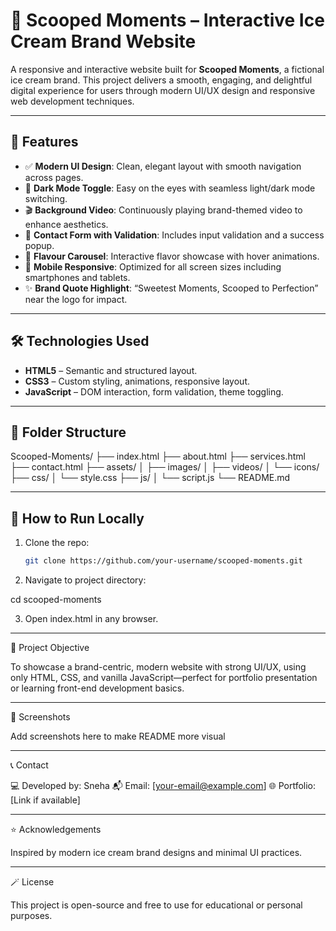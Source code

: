 # 🍨 Scooped Moments – Interactive Ice Cream Brand Website

A responsive and interactive website built for **Scooped Moments**, a fictional ice cream brand. This project delivers a smooth, engaging, and delightful digital experience for users through modern UI/UX design and responsive web development techniques.

---

## 📌 Features

- ✅ **Modern UI Design**: Clean, elegant layout with smooth navigation across pages.
- 🌙 **Dark Mode Toggle**: Easy on the eyes with seamless light/dark mode switching.
- 🎬 **Background Video**: Continuously playing brand-themed video to enhance aesthetics.
- 💬 **Contact Form with Validation**: Includes input validation and a success popup.
- 🍦 **Flavour Carousel**: Interactive flavor showcase with hover animations.
- 📱 **Mobile Responsive**: Optimized for all screen sizes including smartphones and tablets.
- ✨ **Brand Quote Highlight**: “Sweetest Moments, Scooped to Perfection” near the logo for impact.

---

## 🛠️ Technologies Used

- **HTML5** – Semantic and structured layout.
- **CSS3** – Custom styling, animations, responsive layout.
- **JavaScript** – DOM interaction, form validation, theme toggling.

---

## 📁 Folder Structure

Scooped-Moments/ ├── index.html ├── about.html ├── services.html ├── contact.html ├── assets/ │   ├── images/ │   ├── videos/ │   └── icons/ ├── css/ │   └── style.css ├── js/ │   └── script.js └── README.md

---

## 🚀 How to Run Locally

1. Clone the repo:
   ```bash
   git clone https://github.com/your-username/scooped-moments.git

2. Navigate to project directory:

cd scooped-moments


3. Open index.html in any browser.




---

🎯 Project Objective

To showcase a brand-centric, modern website with strong UI/UX, using only HTML, CSS, and vanilla JavaScript—perfect for portfolio presentation or learning front-end development basics.


---

🧊 Screenshots

Add screenshots here to make README more visual


---

📞 Contact

💻 Developed by: Sneha 
📬 Email: [your-email@example.com]
🌐 Portfolio: [Link if available]


---

⭐ Acknowledgements

Inspired by modern ice cream brand designs and minimal UI practices.


---

🪄 License

This project is open-source and free to use for educational or personal purposes.

